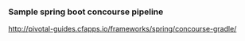 ### Sample spring boot concourse pipeline
http://pivotal-guides.cfapps.io/frameworks/spring/concourse-gradle/

